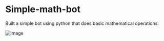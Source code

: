 # Simple-math-bot
Built a simple bot using python that does basic mathematical operations.

![image](https://user-images.githubusercontent.com/114252408/221862734-f2c8c32b-2e9f-437e-8fdc-3830f8e61f92.png)

